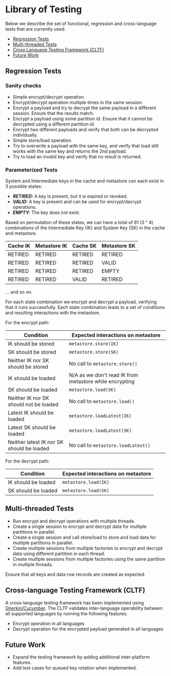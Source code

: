 # Library of Testing

Below we describe the set of functional, regression and cross-language tests that are currently used.

* [Regression Tests](#regression-tests)
* [Multi-threaded Tests](#multi-threaded-tests)
* [Cross Language Testing Framework (CLTF)](#cross-language-testing-framework-cltf)
* [Future Work](#future-work)

## Regression Tests

### Sanity checks
- Simple encrypt/decrypt operation.
- Encrypt/decrypt operation multiple times in the same session.
- Encrypt a payload and try to decrypt the same payload in a different session. Ensure that the results match.
- Encrypt a payload using some partition id. Ensure that it cannot be decrypted using a different partition id.
- Encrypt two different payloads and verify that both can be decrypted individually.
- Simple store/load operation.
- Try to overwrite a payload with the same key, and verify that load still works with the same key and returns the 2nd payload.
- Try to load an invalid key and verify that no result is returned.

### Parameterized Tests
System and Intermediate keys in the cache and metastore can each exist in 3 possible states:
- ***RETIRED:*** A key is present, but it is expired or revoked.
- ***VALID:*** A key is present and can be used for encrypt/decrypt operations.
- ***EMPTY:*** The key does not exist.

Based on permutation of these states, we can have a total of 81 (3 ^ 4) combinations of the Intermediate Key (IK) and System Key (SK) in the cache and metastore.

|  Cache IK | Metastore IK  | Cache SK  | Metastore SK  |
| ------------ | ------------ | ------------ | ------------ |
| RETIRED  | RETIRED  | RETIRED  | RETIRED  |
| RETIRED  | RETIRED  | RETIRED  | VALID  |
| RETIRED  | RETIRED  | RETIRED  | EMPTY  |
| RETIRED  | RETIRED  | VALID  | RETIRED  |
... and so on.

For each state combination we encrypt and decrypt a payload, verifying that it runs successfully. Each state combination leads to a set of conditions and resulting interactions with the metastore.

For the encrypt path:

| Condition  | Expected interactions on metastore  |
| ------------ | ------------ |
| IK should be stored  | `metastore.store(IK)`  |
| SK should be stored  | `metastore.store(SK)`  |
| Neither IK nor SK should be stored  | No call to `metastore.store()`  |
| IK should be loaded  | N/A as we don't read IK from metastore while encrypting  |
| SK should be loaded  | `metastore.load(SK)`  |
| Neither IK nor SK should not be loaded  | No call to `metastore.load()`  |
| Latest IK should be loaded  | `metastore.loadLatest(IK)`  |
| Latest SK should be loaded  | `metastore.loadLatest(SK)`  |
| Neither latest IK nor SK should be loaded  | No call to `metastore.loadLatest()`  |

For the decrypt path:

| Condition  | Expected interactions on metastore  |
| ------------ | ------------ |
| IK should be loaded  | `metastore.load(IK)`  |
| SK should be loaded  | `metastore.load(SK)`  |

## Multi-threaded Tests
- Run encrypt and decrypt operations with multiple threads.
- Create a single session to encrypt and decrypt data for multiple partitions in parallel.
- Create a single session and call store/load to store and load data for multiple partitions in parallel.
- Create multiple sessions from multiple factories to encrypt and decrypt data using different partition in each thread.
- Create multiple sessions from multiple factories using the same partition in multiple threads.

Ensure that all keys and data row records are created as expected.

## Cross-language Testing Framework (CLTF)
A cross-language testing framework has been implemented using [Gherkin/Cucumber](https://cucumber.io/docs/gherkin/).
The CLTF validates inter-language operability between all supported languages by running the following features.

- Encrypt operation in all languages
- Decrypt operation for the encrypted payload generated in all languages

## Future Work
- Expand the testing framework by adding additional inter-platform features.
- Add test cases for queued key rotation when implemented.

